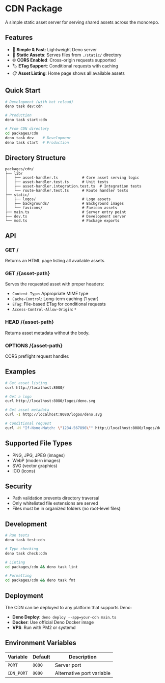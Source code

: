 # CDN Package

A simple static asset server for serving shared assets across the monorepo.

## Features

- 🚀 **Simple & Fast**: Lightweight Deno server
- 📁 **Static Assets**: Serves files from `./static/` directory
- 🌐 **CORS Enabled**: Cross-origin requests supported
- 🏷️ **ETag Support**: Conditional requests with caching
- 📋 **Asset Listing**: Home page shows all available assets

## Quick Start

```bash
# Development (with hot reload)
deno task dev:cdn

# Production
deno task start:cdn

# From CDN directory
cd packages/cdn
deno task dev    # Development
deno task start  # Production
```

## Directory Structure

```
packages/cdn/
├── lib/
│   ├── asset-handler.ts           # Core asset serving logic
│   ├── asset-handler.test.ts      # Unit tests
│   ├── asset-handler.integration.test.ts  # Integration tests
│   └── route-handler.test.ts      # Route handler tests
├── static/
│   ├── logos/                     # Logo assets
│   ├── backgrounds/               # Background images
│   └── favicons/                  # Favicon assets
├── main.ts                        # Server entry point
├── dev.ts                         # Development server
└── mod.ts                         # Package exports
```

## API

### GET /

Returns an HTML page listing all available assets.

### GET /{asset-path}

Serves the requested asset with proper headers:

- `Content-Type`: Appropriate MIME type
- `Cache-Control`: Long-term caching (1 year)
- `ETag`: File-based ETag for conditional requests
- `Access-Control-Allow-Origin`: `*`

### HEAD /{asset-path}

Returns asset metadata without the body.

### OPTIONS /{asset-path}

CORS preflight request handler.

## Examples

```bash
# Get asset listing
curl http://localhost:8080/

# Get a logo
curl http://localhost:8080/logos/deno.svg

# Get asset metadata
curl -I http://localhost:8080/logos/deno.svg

# Conditional request
curl -H "If-None-Match: \"1234-567890\"" http://localhost:8080/logos/deno.svg
```

## Supported File Types

- PNG, JPG, JPEG (images)
- WebP (modern images)
- SVG (vector graphics)
- ICO (icons)

## Security

- Path validation prevents directory traversal
- Only whitelisted file extensions are served
- Files must be in organized folders (no root-level files)

## Development

```bash
# Run tests
deno task test:cdn

# Type checking
deno task check:cdn

# Linting
cd packages/cdn && deno task lint

# Formatting
cd packages/cdn && deno task fmt
```

## Deployment

The CDN can be deployed to any platform that supports Deno:

- **Deno Deploy**: `deno deploy --app=your-cdn main.ts`
- **Docker**: Use official Deno Docker image
- **VPS**: Run with PM2 or systemd

## Environment Variables

| Variable   | Default | Description               |
| ---------- | ------- | ------------------------- |
| `PORT`     | `8080`  | Server port               |
| `CDN_PORT` | `8080`  | Alternative port variable |
